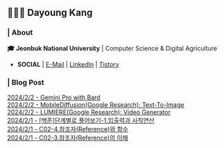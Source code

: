 ## 👩🏻‍💻 Dayoung Kang
### | About
**🎓 Jeonbuk National University** | Computer Science & Digital Agriculture

- **SOCIAL** | [E-Mail](mailto:kallzero1008@jbnu.ac.kr) | [LinkedIn](https://www.linkedin.com/in/riverallzero/) | [Tistory](https://riverallzero.tistory.com/)

### | Blog Post</h3>



[2024/2/2 - Gemini Pro with Bard](https://riverallzero.tistory.com/61) <br>
[2024/2/2 - MobileDiffusion(Google Research): Text-To-Image](https://riverallzero.tistory.com/60) <br>
[2024/2/2 - LUMIERE(Google Research): Video Generator](https://riverallzero.tistory.com/59) <br>
[2024/2/1 - [백준]단계별로 풀어보기-1.입출력과 사칙연산](https://riverallzero.tistory.com/58) <br>
[2024/2/1 - C02-4.참조자(Reference)와 함수](https://riverallzero.tistory.com/57) <br>
[2024/2/1 - C02-3.참조자(Reference)의 이해](https://riverallzero.tistory.com/56) <br>
